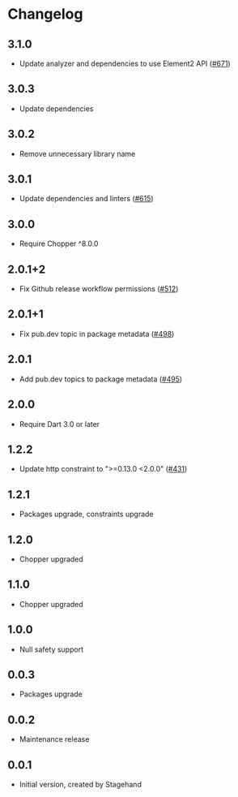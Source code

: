 # Changelog

## 3.1.0

- Update analyzer and dependencies to use Element2 API ([#671](https://github.com/lejard-h/chopper/pull/671))

## 3.0.3

- Update dependencies

## 3.0.2

- Remove unnecessary library name

## 3.0.1

- Update dependencies and linters ([#615](https://github.com/lejard-h/chopper/pull/615))

## 3.0.0

- Require Chopper ^8.0.0

## 2.0.1+2

- Fix Github release workflow permissions ([#512](https://github.com/lejard-h/chopper/pull/512))

## 2.0.1+1

- Fix pub.dev topic in package metadata ([#498](https://github.com/lejard-h/chopper/pull/498))

## 2.0.1

- Add pub.dev topics to package metadata ([#495](https://github.com/lejard-h/chopper/pull/495))

## 2.0.0

- Require Dart 3.0 or later

## 1.2.2

- Update http constraint to ">=0.13.0 <2.0.0" ([#431](https://github.com/lejard-h/chopper/pull/431))

## 1.2.1

- Packages upgrade, constraints upgrade

## 1.2.0

- Chopper upgraded

## 1.1.0

- Chopper upgraded

## 1.0.0

- Null safety support

## 0.0.3

- Packages upgrade

## 0.0.2

- Maintenance release

## 0.0.1

- Initial version, created by Stagehand
